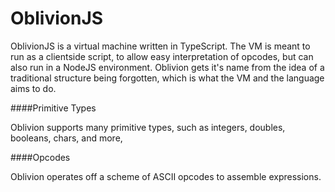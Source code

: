 # OblivionJS

OblivionJS is a virtual machine written in TypeScript. The VM is meant to run as a clientside script, to allow easy interpretation of
opcodes, but can also run in a NodeJS environment. Oblivion gets it's name from the idea of a traditional structure
being forgotten, which is what the VM and the language aims to do.

####Primitive Types

Oblivion supports many primitive types, such as integers, doubles, booleans, chars, and more,

####Opcodes

Oblivion operates off a scheme of ASCII opcodes to assemble expressions.
 
